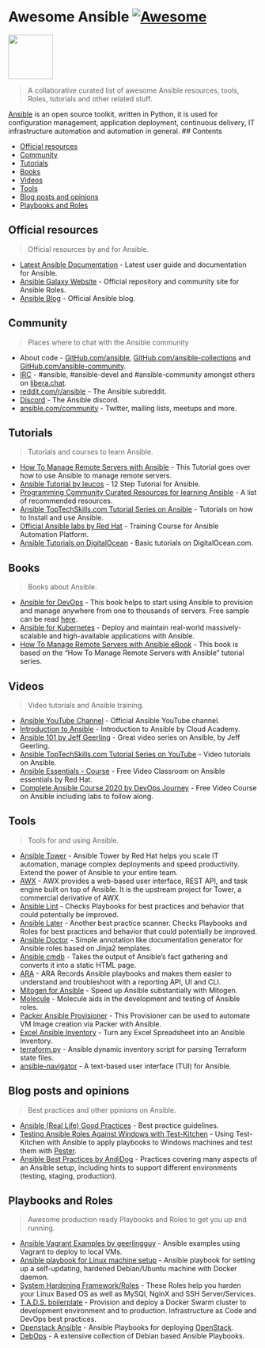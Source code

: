 Awesome Ansible [![Awesome](https://awesome.re/badge.svg)](https://awesome.re)
==============================================================================

[<img src="ansible_logo.svg" width="90" />](https://www.ansible.com/)

> A collaborative curated list of awesome Ansible resources, tools, Roles, tutorials and other related stuff.

[Ansible](https://www.ansible.com/) is an open source toolkit, written in Python, it is used for configuration management, application deployment, continuous delivery, IT infrastructure automation and automation in general. \#\# Contents

-   [Official resources](#official-resources)
-   [Community](#community)
-   [Tutorials](#tutorials)
-   [Books](#books)
-   [Videos](#videos)
-   [Tools](#tools)
-   [Blog posts and opinions](#blog-posts-and-opinions)
-   [Playbooks and Roles](#playbooks-and-roles)

Official resources
------------------

> Official resources by and for Ansible.

-   [Latest Ansible Documentation](https://docs.ansible.com/ansible/latest/user_guide/index.html) - Latest user guide and documentation for Ansible.
-   [Ansible Galaxy Website](https://galaxy.ansible.com/) - Official repository and community site for Ansible Roles.
-   [Ansible Blog](https://www.ansible.com/blog) - Official Ansible blog.

Community
---------

> Places where to chat with the Ansible community

-   About code - [GitHub.com/ansible](https://github.com/ansible), [GitHub.com/ansible-collections](https://github.com/ansible-collections) and [GitHub.com/ansible-community](https://github.com/ansible-community).
-   [IRC](https://docs.ansible.com/ansible/latest/community/communication.html#irc-channels) - \#ansible, \#ansible-devel and \#ansible-community amongst others on [libera.chat](https://libera.chat/).
-   [reddit.com/r/ansible](https://old.reddit.com/r/ansible/) - The Ansible subreddit.
-   [Discord](https://old.reddit.com/r/ansible/comments/jv5shj/ansible_discord_server_come_get_ansible_help_in/) - The Ansible discord.
-   [ansible.com/community](https://ansible.com/community) - Twitter, mailing lists, meetups and more.

Tutorials
---------

> Tutorials and courses to learn Ansible.

-   [How To Manage Remote Servers with Ansible](https://www.digitalocean.com/community/tutorial_series/how-to-manage-remote-servers-with-ansible) - This Tutorial goes over how to use Ansible to manage remote servers.
-   [Ansible Tutorial by leucos](https://github.com/leucos/ansible-tuto) - 12 Step Tutorial for Ansible.
-   [Programming Community Curated Resources for learning Ansible](https://hackr.io/tutorials/learn-ansible) - A list of recommended resources.
-   [Ansible TopTechSkills.com Tutorial Series on Ansible](https://www.toptechskills.com/ansible-tutorials-courses/) - Tutorials on how to Install and use Ansible.
-   [Official Ansible labs by Red Hat](https://ansible.github.io/workshops/exercises/ansible_rhel/) - Training Course for Ansible Automation Platform.
-   [Ansible Tutorials on DigitalOcean](https://www.digitalocean.com/community/tags/ansible?subtype=tutorial) - Basic tutorials on DigitalOcean.com.

Books
-----

> Books about Ansible.

-   [Ansible for DevOps](https://www.ansiblefordevops.com/) - This book helps to start using Ansible to provision and manage anywhere from one to thousands of servers. Free sample can be read [here](https://leanpub.com/ansible-for-devops/read_sample).
-   [Ansible for Kubernetes](https://www.ansibleforkubernetes.com/) - Deploy and maintain real-world massively-scalable and high-available applications with Ansible.
-   [How To Manage Remote Servers with Ansible eBook](https://www.digitalocean.com/community/books/how-to-manage-remote-servers-with-ansible-ebook) - This book is based on the “How To Manage Remote Servers with Ansible” tutorial series.

Videos
------

> Video tutorials and Ansible training.

-   [Ansible YouTube Channel](https://www.youtube.com/channel/UCPJo5UY1KsP7J1BuHmiWNzQ) - Official Ansible YouTube channel.
-   [Introduction to Ansible](https://youtu.be/iVWmbStE1MM) - Introduction to Ansible by Cloud Academy.
-   [Ansible 101 by Jeff Geerling](https://www.jeffgeerling.com/blog/2020/ansible-101-jeff-geerling-youtube-streaming-series) - Great video series on Ansible, by Jeff Geerling.
-   [Ansible TopTechSkills.com Tutorial Series on YouTube](https://www.youtube.com/playlist?list=PLMyOob-UkeytIleCbMlFfCzaunOh27hm6) - Video tutorials on Ansible.
-   [Ansible Essentials - Course](https://www.redhat.com/en/services/training/do007-ansible-essentials-simplicity-automation-technical-overview) - Free Video Classroom on Ansible essentials by Red Hat.
-   [Complete Ansible Course 2020 by DevOps Journey](https://www.youtube.com/watch?v=KuiAiUyuDY4&list=PLnFWJCugpwfzTlIJ-JtuATD2MBBD7_m3u&index=1) - Free Video Course on Ansible including labs to follow along.

Tools
-----

> Tools for and using Ansible.

-   [Ansible Tower](https://www.ansible.com/products/tower) - Ansible Tower by Red Hat helps you scale IT automation, manage complex deployments and speed productivity. Extend the power of Ansible to your entire team.
-   [AWX](https://github.com/ansible/awx) - AWX provides a web-based user interface, REST API, and task engine built on top of Ansible. It is the upstream project for Tower, a commercial derivative of AWX.
-   [Ansible Lint](https://github.com/ansible/ansible-lint) - Checks Playbooks for best practices and behavior that could potentially be improved.
-   [Ansible Later](https://github.com/thegeeklab/ansible-later) - Another best practice scanner. Checks Playbooks and Roles for best practices and behavior that could potentially be improved.
-   [Ansible Doctor](https://github.com/thegeeklab/ansible-doctor) - Simple annotation like documentation generator for Ansible roles based on Jinja2 templates.
-   [Ansible cmdb](https://github.com/fboender/ansible-cmdb) - Takes the output of Ansible’s fact gathering and converts it into a static HTML page.
-   [ARA](https://github.com/ansible-community/ara) - ARA Records Ansible playbooks and makes them easier to understand and troubleshoot with a reporting API, UI and CLI.
-   [Mitogen for Ansible](https://mitogen.networkgenomics.com/ansible_detailed.html) - Speed up Ansible substantially with Mitogen.
-   [Molecule](https://molecule.readthedocs.io/en/latest/) - Molecule aids in the development and testing of Ansible roles.
-   [Packer Ansible Provisioner](https://packer.io/docs/provisioners/ansible-local.html) - This Provisioner can be used to automate VM Image creation via Packer with Ansible.
-   [Excel Ansible Inventory](https://github.com/KeyboardInterrupt/ansible_xlsx_inventory) - Turn any Excel Spreadsheet into an Ansible Inventory.
-   [terraform.py](https://github.com/mantl/terraform.py) - Ansible dynamic inventory script for parsing Terraform state files.
-   [ansible-navigator](https://github.com/ansible/ansible-navigator) - A text-based user interface (TUI) for Ansible.

Blog posts and opinions
-----------------------

> Best practices and other ppinions on Ansible.

-   [Ansible (Real Life) Good Practices](https://reinteractive.com/posts/167-ansible-real-life-good-practices) - Best practice guidelines.
-   [Testing Ansible Roles Against Windows with Test-Kitchen](https://hodgkins.io/testing-ansible-roles-windows-test-kitchen) - Using Test-Kitchen with Ansible to apply playbooks to Windows machines and test them with [Pester](https://github.com/pester/Pester/).
-   [Ansible Best Practices by AndiDog](https://andidog.de/blog/2017-04-24-ansible-best-practices) - Practices covering many aspects of an Ansible setup, including hints to support different environments (testing, staging, production).

Playbooks and Roles
-------------------

> Awesome production ready Playbooks and Roles to get you up and running.

-   [Ansible Vagrant Examples by geerlingguy](https://github.com/geerlingguy/ansible-vagrant-examples) - Ansible examples using Vagrant to deploy to local VMs.
-   [Ansible playbook for Linux machine setup](https://github.com/olivomarco/my-ansible-linux-setup) - Ansible playbook for setting up a self-updating, hardened Debian/Ubuntu machine with Docker daemon.
-   [System Hardening Framework/Roles](https://galaxy.ansible.com/dev-sec/) - These Roles help you harden your Linux Based OS as well as MySQl, NginX and SSH Server/Services.
-   [T.A.D.S. boilerplate](https://github.com/Thomvaill/tads-boilerplate) - Provision and deploy a Docker Swarm cluster to development environment and to production. Infrastructure as Code and DevOps best practices.
-   [Openstack Ansible](https://github.com/openstack/openstack-ansible) - Ansible Playbooks for deploying [OpenStack](https://www.openstack.org/).
-   [DebOps](https://docs.debops.org/en/master/) - A extensive collection of Debian based Ansible Playbooks.
